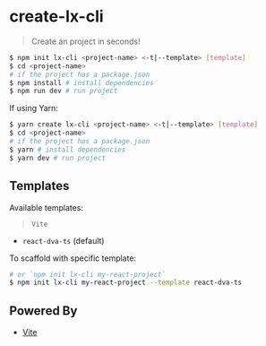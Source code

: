 # create-lx-cli

> Create an project in seconds!

```bash
$ npm init lx-cli <project-name> <-t|--template> [template]
$ cd <project-name>
# if the project has a package.json
$ npm install # install dependencies
$ npm run dev # run project
```

If using Yarn:

```bash
$ yarn create lx-cli <project-name> <-t|--template> [template]
$ cd <project-name>
# if the project has a package.json
$ yarn # install dependencies
$ yarn dev # run project
```

## Templates

Available templates:

> `Vite`

- `react-dva-ts` (default)

To scaffold with specific template:

```bash
# or `npm init lx-cli my-react-project`
$ npm init lx-cli my-react-project --template react-dva-ts
```

## Powered By

- [Vite](https://github.com/vitejs/vite)
